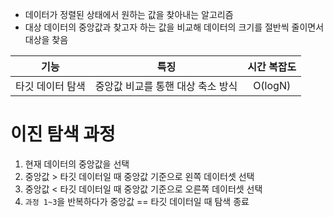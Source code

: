 

- 데이터가 정렬된 상태에서 원하는 값을 찾아내는 알고리즘
- 대상 데이터의 중앙값과 찾고자 하는 값을 비교해 데이터의 크기를 절반씩 줄이면서 대상을 찾음

|    기능     |         특징          | 시간 복잡도  |
| :-------: | :-----------------: | :-----: |
| 타깃 데이터 탐색 | 중앙값 비교를 통핸 대상 축소 방식 | O(logN) |


# 이진 탐색 과정

1. 현재 데이터의 중앙값을 선택
2. 중앙값 > 타깃 데이터일 때 중앙값 기준으로 왼쪽 데이터셋 선택
3. 중앙값 < 타깃 데이터일 때 중앙값 기준으로 오른쪽 데이터셋 선택
4. `과정 1~3`을 반복하다가 중앙값 == 타깃 데이터일 때 탐색 종료